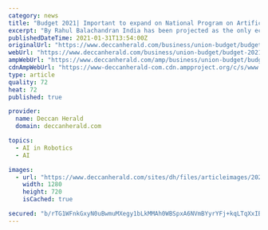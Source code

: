```yaml
---
category: news
title: "Budget 2021| Important to expand on National Program on Artificial Intelligence, says Inker Robotics CEO"
excerpt: "By Rahul Balachandran India has been projected as the only economy that will grow in double-digit i.e. 11.5 per cent in 2021. As we have seen, the challenging 2020-21 has made us realize the importance of adapting and adopting the latest technologies to drive the economy forward."
publishedDateTime: 2021-01-31T13:54:00Z
originalUrl: "https://www.deccanherald.com/business/union-budget/budget-2021-important-to-expand-on-national-program-on-artificial-intelligence-says-inker-robotics-ceo-945358.html"
webUrl: "https://www.deccanherald.com/business/union-budget/budget-2021-important-to-expand-on-national-program-on-artificial-intelligence-says-inker-robotics-ceo-945358.html"
ampWebUrl: "https://www.deccanherald.com/amp/business/union-budget/budget-2021-important-to-expand-on-national-program-on-artificial-intelligence-says-inker-robotics-ceo-945358.html"
cdnAmpWebUrl: "https://www-deccanherald-com.cdn.ampproject.org/c/s/www.deccanherald.com/amp/business/union-budget/budget-2021-important-to-expand-on-national-program-on-artificial-intelligence-says-inker-robotics-ceo-945358.html"
type: article
quality: 72
heat: 72
published: true

provider:
  name: Deccan Herald
  domain: deccanherald.com

topics:
  - AI in Robotics
  - AI

images:
  - url: "https://www.deccanherald.com/sites/dh/files/articleimages/2021/01/31/584098-01-02-1-945358-1612101268.jpg"
    width: 1280
    height: 720
    isCached: true

secured: "b/rTG1WFnkGxyN0uBwmuMXegy1bLkMMAh0WBSpxA6NVmBYyrYFj+kqLTqXxIBU5En8o4fc9EBboQbFq0kfKVZbHMPPHFwilxA0+c4Xq3cVTtpljyXC5i6L0FEXDqXhT8Xqm27D5I54uGHONyng73RzfrLAm8+46iKdhjJANGdEVpcfJndnTBge/f3v372JC+huu4WWjIAo0cLJEezm/Ytt9s/oZyF3Ao7dIth7nxeqNpWyuuYOI2EBDCKoa6ac1ZMORGkWIbrbAFxb0efW/20Pag7KgjyTWTj4CmOSmzv+3CU/Ex080canbePrTwfAoow2PDZ4KXekroyK2cR0FUNlPfTUjW3ohI8SOfV24L/48=;ltIJ1nZ3agBuV1u7hSgpBg=="
---
```



